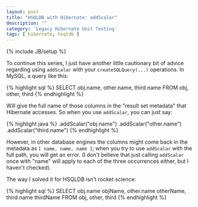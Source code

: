```yaml
---
layout: post
title: "HSQLDB with Hibernate: addScalar"
description: ""
category: 'Legacy Hibernate Unit Testing'
tags: [ hibernate, hsqldb ]
---
```

{% include JB/setup %}

To continue this series, I just have another little cautionary bit of advice
regarding using `addScalar` with your `createSQLQuery(...)` operations. In
MySQL, a query like this:

{% highlight sql %}
SELECT obj.name, other.name, third.name
FROM obj, other, third
{% endhighlight %}

Will give the full name of those columns in the "result set metadata" that
Hibernate accesses. So when you use `addScalar`, you can just say:

{% highlight java %}
.addScalar("obj.name")
.addScalar("other.name")
.addScalar("third.name")
{% endhighlight %}

However, in other database engines the columns might come back in the metadata
as `[ name, name, name ]`; when you try to use `addScalar` with the full path,
you will get an error. (I don't believe that just calling `addScalar` once with
"name" will apply to each of the three occurrences either, but I haven't
checked).

The way I solved it for HSQLDB isn't rocket science:

{% highlight sql %}
SELECT obj.name objName, other.name otherName, third.name thirdName
FROM obj, other, third
{% endhighlight %}
